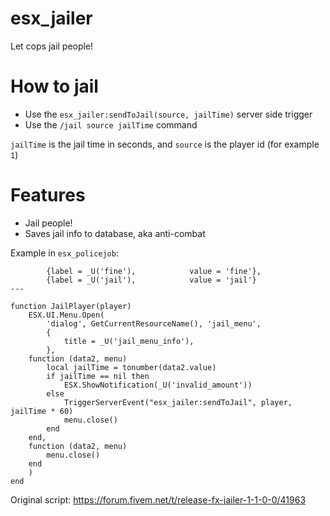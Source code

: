 # esx_jailer
Let cops jail people!

# How to jail
- Use the `esx_jailer:sendToJail(source, jailTime)` server side trigger
- Use the `/jail source jailTime` command

`jailTime` is the jail time in seconds, and `source` is the player id (for example `1`)

# Features
- Jail people!
- Saves jail info to database, aka anti-combat

Example in `esx_policejob`:

```
		{label = _U('fine'),			value = 'fine'},
		{label = _U('jail'),			value = 'jail'}
---

function JailPlayer(player)
	ESX.UI.Menu.Open(
		'dialog', GetCurrentResourceName(), 'jail_menu',
		{
			title = _U('jail_menu_info'),
		},
	function (data2, menu)
		local jailTime = tonumber(data2.value)
		if jailTime == nil then
			ESX.ShowNotification(_U('invalid_amount'))
		else
			TriggerServerEvent("esx_jailer:sendToJail", player, jailTime * 60)
			menu.close()
		end
	end,
	function (data2, menu)
		menu.close()
	end
	)
end
```

Original script: https://forum.fivem.net/t/release-fx-jailer-1-1-0-0/41963

